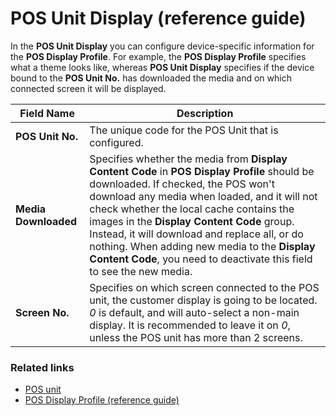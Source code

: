 # POS Unit Display (reference guide)

In the **POS Unit Display** you can configure device-specific information for the **POS Display Profile**. For example, the **POS Display Profile** specifies what a theme looks like, whereas **POS Unit Display** specifies if the device bound to the **POS Unit No.** has downloaded the media and on which connected screen it will be displayed.

| Field Name      | Description |
| ----------- | ----------- |
| **POS Unit No.**       | The unique code for the POS Unit that is configured.   |
| **Media Downloaded**   | Specifies whether the media from **Display Content Code** in **POS Display Profile** should be downloaded. If checked, the POS won't download any media when loaded, and it will not check whether the local cache contains the images in the **Display Content Code** group. Instead, it will download and replace all, or do nothing. When adding new media to the **Display Content Code**, you need to deactivate this field to see the new media.       |
| **Screen No.**  | Specifies on which screen connected to the POS unit, the customer display is going to be located. *0* is default, and will auto-select a non-main display. It is recommended to leave it on *0*, unless the POS unit has more than 2 screens. |

### Related links

- [POS unit](../explanation/POSUnit.md)
- [POS Display Profile (reference guide)](../../pos_profiles/reference/POS_Display_profile.md)